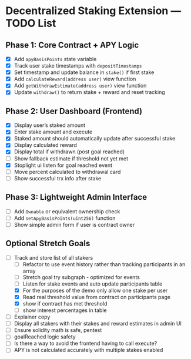 # Decentralized Staking Extension — TODO List

## Phase 1: Core Contract + APY Logic

- [x] Add `apyBasisPoints` state variable
- [x] Track user stake timestamps with `depositTimestamps`
- [x] Set timestamp and update balance in `stake()` if first stake
- [x] Add `calculateReward(address user)` view function
- [x] Add `getWithdrawEstimate(address user)` view function
- [x] Update `withdraw()` to return stake + reward and reset tracking

## Phase 2: User Dashboard (Frontend)

- [x] Display user’s staked amount
- [x] Enter stake amount and execute
- [x] Staked amount should automatically update after successful stake
- [x] Display calculated reward
- [x] Display total if withdrawn (post goal reached)
- [ ] Show fallback estimate if threshold not yet met
- [x] Stoplight ui listen for goal reached event
- [ ] Move percent calculated to withdrawal card
- [ ] Show successful trx info after stake

## Phase 3: Lightweight Admin Interface

- [ ] Add `Ownable` or equivalent ownership check
- [ ] Add `setApyBasisPoints(uint256)` function
- [ ] Show simple admin form if user is contract owner

## Optional Stretch Goals

- [ ] Track and store list of all stakers
    - [ ] Refactor to use event history rather than tracking participants in an array
    - [ ] Stretch goal try subgraph - optimized for events
    - [ ] Listen for stake events and auto update participants table
    - [x] For the purposes of the demo only allow one stake per user
    - [x] Read real threshold value from contract on participants page
    - [x] show if contract has met threshold
    - [ ] show interest percentages in table
- [ ] Explainer copy
- [ ] Display all stakers with their stakes and reward estimates in admin UI
- [ ] Ensure solidity math is safe, pentest
- [ ] goalReached logic safety
- [ ] Is there a way to avoid the frontend having to call execute?
- [ ] APY is not calculated accurately with multiple stakes enabled